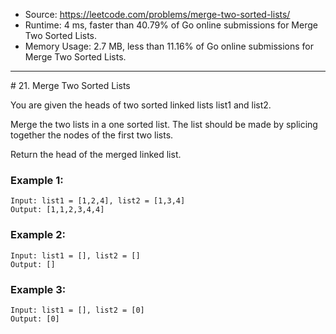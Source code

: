 - Source: https://leetcode.com/problems/merge-two-sorted-lists/
- Runtime: 4 ms, faster than 40.79% of Go online submissions for Merge Two Sorted Lists.
- Memory Usage: 2.7 MB, less than 11.16% of Go online submissions for Merge Two Sorted Lists.
---
# 21. Merge Two Sorted Lists


You are given the heads of two sorted linked lists list1 and list2.

Merge the two lists in a one sorted list. The list should be made by splicing together the nodes of the first two lists.

Return the head of the merged linked list.

 

### Example 1:

```
Input: list1 = [1,2,4], list2 = [1,3,4]
Output: [1,1,2,3,4,4]
```

### Example 2:

```
Input: list1 = [], list2 = []
Output: []
```

### Example 3:

```
Input: list1 = [], list2 = [0]
Output: [0]
```
